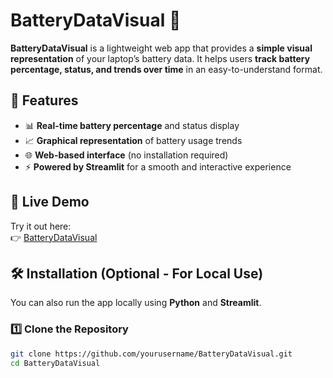 # BatteryDataVisual 🔋

**BatteryDataVisual** is a lightweight web app that provides a **simple visual representation** of your laptop’s battery data. It helps users **track battery percentage, status, and trends over time** in an easy-to-understand format.

## 🚀 Features
- 📊 **Real-time battery percentage** and status display  
- 📈 **Graphical representation** of battery usage trends  
- 🌐 **Web-based interface** (no installation required)  
- ⚡ **Powered by Streamlit** for a smooth and interactive experience  

## 🔗 Live Demo
Try it out here:  
👉 [BatteryDataVisual](https://batterydatavisual.streamlit.app/)

## 🛠️ Installation (Optional - For Local Use)
You can also run the app locally using **Python** and **Streamlit**.

### 1️⃣ Clone the Repository
```sh
git clone https://github.com/yourusername/BatteryDataVisual.git
cd BatteryDataVisual

